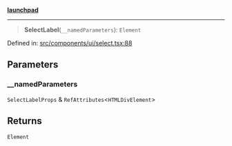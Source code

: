 [**launchpad**](index.md)

***

> **SelectLabel**(`__namedParameters`): `Element`

Defined in: [src/components/ui/select.tsx:88](https://github.com/victorbratov/launchpad/blob/6dd13cd77753e59ec2a031fc7279545899826925/src/components/ui/select.tsx#L88)

## Parameters

### \_\_namedParameters

`SelectLabelProps` & `RefAttributes`\<`HTMLDivElement`\>

## Returns

`Element`
